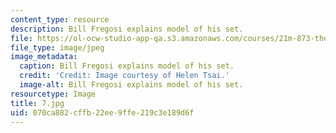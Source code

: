 ```yaml
---
content_type: resource
description: Bill Fregosi explains model of his set.
file: https://ol-ocw-studio-app-qa.s3.amazonaws.com/courses/21m-873-theater-arts-topics-fall-2004-january-iap-2005/070ca882cffb22ee9ffe219c3e189d6f_7.jpg
file_type: image/jpeg
image_metadata:
  caption: Bill Fregosi explains model of his set.
  credit: 'Credit: Image courtesy of Helen Tsai.'
  image-alt: Bill Fregosi explains model of his set.
resourcetype: Image
title: 7.jpg
uid: 070ca882-cffb-22ee-9ffe-219c3e189d6f
---
```

